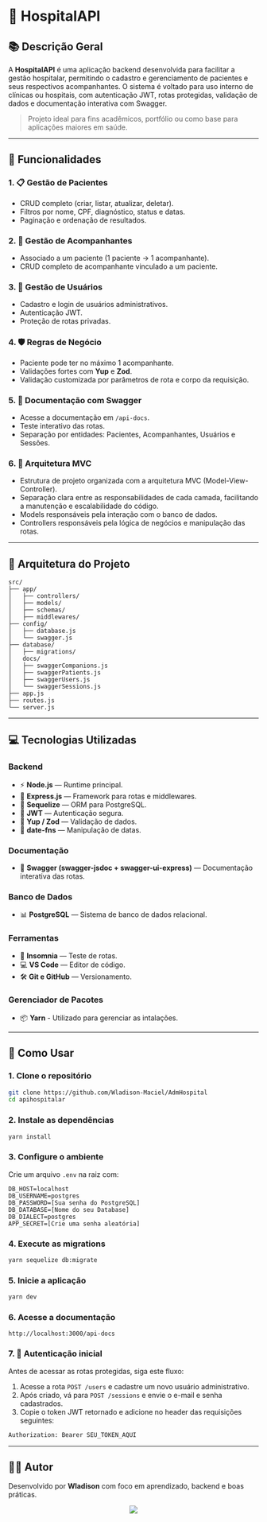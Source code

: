 # 🏥 HospitalAPI

## 📚 Descrição Geral

A **HospitalAPI** é uma aplicação backend desenvolvida para facilitar a gestão hospitalar, permitindo o cadastro e gerenciamento de pacientes e seus respectivos acompanhantes. O sistema é voltado para uso interno de clínicas ou hospitais, com autenticação JWT, rotas protegidas, validação de dados e documentação interativa com Swagger.

> Projeto ideal para fins acadêmicos, portfólio ou como base para aplicações maiores em saúde.

---

## 🚀 Funcionalidades

### 1. 📋 **Gestão de Pacientes**
- CRUD completo (criar, listar, atualizar, deletar).
- Filtros por nome, CPF, diagnóstico, status e datas.
- Paginação e ordenação de resultados.

### 2. 👥 **Gestão de Acompanhantes**
- Associado a um paciente (1 paciente → 1 acompanhante).
- CRUD completo de acompanhante vinculado a um paciente.

### 3. 🔐 **Gestão de Usuários**
- Cadastro e login de usuários administrativos.
- Autenticação JWT.
- Proteção de rotas privadas.

### 4. 🛡 **Regras de Negócio**
- Paciente pode ter no máximo 1 acompanhante.
- Validações fortes com **Yup** e **Zod**.
- Validação customizada por parâmetros de rota e corpo da requisição.

### 5. 📄 **Documentação com Swagger**
- Acesse a documentação em `/api-docs`.
- Teste interativo das rotas.
- Separação por entidades: Pacientes, Acompanhantes, Usuários e Sessões.

### 6. 📄 **Arquitetura MVC**
- Estrutura de projeto organizada com a arquitetura MVC (Model-View-Controller).
- Separação clara entre as responsabilidades de cada camada, facilitando a manutenção e escalabilidade do código.
- Models responsáveis pela interação com o banco de dados.
- Controllers responsáveis pela lógica de negócios e manipulação das rotas.
---

## 🧱 Arquitetura do Projeto

```
src/
├── app/
│   ├── controllers/
│   ├── models/
│   ├── schemas/
│   ├── middlewares/
├── config/
│   ├── database.js
│   └── swagger.js
├── database/
│   ├── migrations/
│   docs/
│   ├── swaggerCompanions.js
│   ├── swaggerPatients.js
│   ├── swaggerUsers.js
│   └── swaggerSessions.js
├── app.js
├── routes.js
└── server.js
```

---

## 💻 Tecnologias Utilizadas

### **Backend**
- ⚡ **Node.js** — Runtime principal.
- 🚀 **Express.js** — Framework para rotas e middlewares.
- 🐘 **Sequelize** — ORM para PostgreSQL.
- 🔐 **JWT** — Autenticação segura.
- 🧪 **Yup / Zod** — Validação de dados.
- 📅 **date-fns** — Manipulação de datas.

### **Documentação**
- 📘 **Swagger (swagger-jsdoc + swagger-ui-express)** — Documentação interativa das rotas.

### **Banco de Dados**
- 📊 **PostgreSQL** — Sistema de banco de dados relacional.

### **Ferramentas**
- 🔧 **Insomnia** — Teste de rotas.
- 💻 **VS Code** — Editor de código.
- 🛠 **Git e GitHub** — Versionamento.

### **Gerenciador de Pacotes**
- 📦 **Yarn** - Utilizado para gerenciar as intalações.
---

## 📑 Como Usar

### 1. Clone o repositório
```bash
git clone https://github.com/Wladison-Maciel/AdmHospital
cd apihospitalar
```

### 2. Instale as dependências
```bash
yarn install
```

### 3. Configure o ambiente
Crie um arquivo `.env` na raiz com:
```
DB_HOST=localhost
DB_USERNAME=postgres
DB_PASSWORD=[Sua senha do PostgreSQL]
DB_DATABASE=[Nome do seu Database]
DB_DIALECT=postgres
APP_SECRET=[Crie uma senha aleatória]
```

### 4. Execute as migrations
```bash
yarn sequelize db:migrate
```

### 5. Inicie a aplicação
```bash
yarn dev
```

### 6. Acesse a documentação
```
http://localhost:3000/api-docs
```

### 7. 🔐 Autenticação inicial

Antes de acessar as rotas protegidas, siga este fluxo:

1. Acesse a rota `POST /users` e cadastre um novo usuário administrativo.
2. Após criado, vá para `POST /sessions` e envie o e-mail e senha cadastrados.
3. Copie o token JWT retornado e adicione no header das requisições seguintes:
```bash
Authorization: Bearer SEU_TOKEN_AQUI
```
---

## 👨‍💻 Autor

Desenvolvido por **Wladison** com foco em aprendizado, backend e boas práticas.

<div align="center">
  <a href="https://skillicons.dev">
    <img src="https://skillicons.dev/icons?i=express,js,nodejs,yarn,vscode,postgres,sequelize,git,md" />
  </a>
</div>